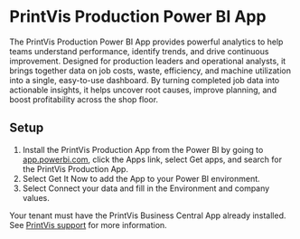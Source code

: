 # PrintVis Production Power BI App

The PrintVis Production Power BI App provides powerful analytics to help teams understand performance, identify trends, and drive continuous improvement. Designed for production leaders and operational analysts, it brings together data on job costs, waste, efficiency, and machine utilization into a single, easy-to-use dashboard. By turning completed job data into actionable insights, it helps uncover root causes, improve planning, and boost profitability across the shop floor.

## Setup

1. Install the PrintVis Production App from the Power BI by going to [app.powerbi.com](https://app.powerbi.com), click the Apps link, select Get apps, and search for the PrintVis Production App.
2. Select Get It Now to add the App to your Power BI environment.
3. Select Connect your data and fill in the Environment and company values. 

Your tenant must have the PrintVis Business Central App already installed. See [PrintVis support](https://printvis.com/about-printvis/support/) for more information. 

